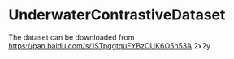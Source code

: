 # UnderwaterContrastiveDataset
The dataset can be downloaded from https://pan.baidu.com/s/1STpqgtquFYBzOUK6O5h53A
2x2y

